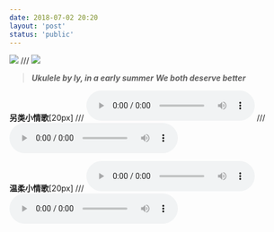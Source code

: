 ```yaml
---
date: 2018-07-02 20:20
layout: 'post'
status: 'public'
---
```

![](https://vkceyugu.cdn.bspapp.com/VKCEYUGU-imgbed/a454e78e-d40c-4335-864e-f6c1aec913f1.jpg)
/// ![](https://link.gimhoy.com/sharepoint/aHR0cHM6Ly92ZXJuYWxsb3ZlLW15LnNoYXJlcG9pbnQuY29tLzppOi9nL3BlcnNvbmFsL3ZlcmFub19iZXN1bm55X3RvcC9FYmxnV1E4YnVLUkhnMnRlMjdoRlY4RUJ2TDdkNThabkFDS2M4R1VoTjRiVGJBP2U9QW1PbGJQ.jpg)

> ***Ukulele by ly, in a early summer***
> ***We both deserve better***

**另类小情歌**[20px]
/// <audio src="https://link.gimhoy.com/sharepoint/aHR0cHM6Ly92ZXJuYWxsb3ZlLW15LnNoYXJlcG9pbnQuY29tLzp1Oi9nL3BlcnNvbmFsL3ZlcmFub19iZXN1bm55X3RvcC9FU2IwcjRIR0VrSkd0NDI4anA3dW1RY0JxRFZLbGJlY3NvM3ZWcXgzYzdsc1ZBP2U9bDhPTWp2.mp3" controls ></audio>
/// <audio src="https://inz.oss-cn-beijing.aliyuncs.com/Audios/%E5%8F%A6%E7%B1%BB%E5%B0%8F%E6%83%85%E6%AD%8C.mp3" loop controls ></audio>

**温柔小情歌**[20px]
/// <audio src="https://link.gimhoy.com/sharepoint/aHR0cHM6Ly92ZXJuYWxsb3ZlLW15LnNoYXJlcG9pbnQuY29tLzp1Oi9nL3BlcnNvbmFsL3ZlcmFub19iZXN1bm55X3RvcC9FZGdWWnFiOGVOVkN2Q3UxMWJXMlRnb0JnQmpqZmNRUjZTeUNZUVJXMjQwR1J3P2U9WWpmOURq.mp3" controls ></audio>
 <audio src="https://inz.oss-cn-beijing.aliyuncs.com/Audios/%E6%B8%A9%E6%9F%94%E5%B0%8F%E6%83%85%E6%AD%8C.mp3" loop controls ></audio>